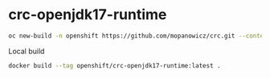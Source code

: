 # crc-openjdk17-runtime

```bash
oc new-build -n openshift https://github.com/mopanowicz/crc.git --context-dir=s2i/crc-openjdk17-runtime --source-secret=crc-github --name=crc-openjdk17-runtime --to=crc-openjdk17-runtime:latest
```

Local build

```bash
docker build --tag openshift/crc-openjdk17-runtime:latest .
```